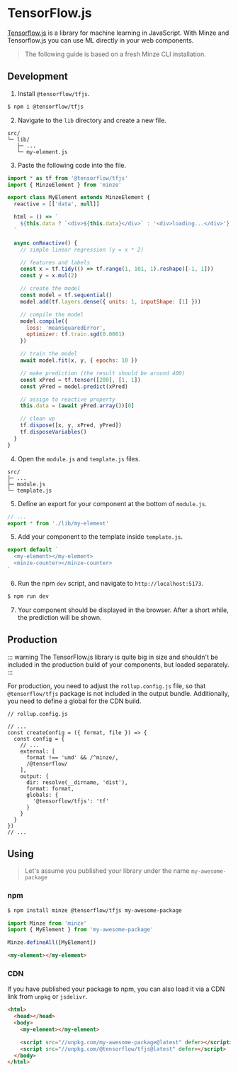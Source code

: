 # TensorFlow.js

[Tensorflow.js](https://www.tensorflow.org/js) is a library for machine learning in JavaScript. With Minze and Tensorflow.js you can use ML directly in your web components.

> The following guide is based on a fresh Minze CLI installation.

## Development

1. Install `@tensorflow/tfjs`.

```bash
$ npm i @tensorflow/tfjs
```

2. Navigate to the `lib` directory and create a new file.

```
src/
└─ lib/
   ├─ ...
   └─ my-element.js
```

3. Paste the following code into the file.

```js
import * as tf from '@tensorflow/tfjs'
import { MinzeElement } from 'minze'

export class MyElement extends MinzeElement {
  reactive = [['data', null]]

  html = () => `
    ${this.data ? `<div>${this.data}</div>` : '<div>loading...</div>'}
  `

  async onReactive() {
    // simple linear regression (y = x * 2)

    // features and labels
    const x = tf.tidy(() => tf.range(1, 101, 1).reshape([-1, 1]))
    const y = x.mul(2)

    // create the model
    const model = tf.sequential()
    model.add(tf.layers.dense({ units: 1, inputShape: [1] }))

    // compile the model
    model.compile({
      loss: 'meanSquaredError',
      optimizer: tf.train.sgd(0.0001)
    })

    // train the model
    await model.fit(x, y, { epochs: 10 })

    // make prediction (the result should be around 400)
    const xPred = tf.tensor([200], [1, 1])
    const yPred = model.predict(xPred)

    // assign to reactive property
    this.data = (await yPred.array())[0]

    // clean up
    tf.dispose([x, y, xPred, yPred])
    tf.disposeVariables()
  }
}
```

4. Open the `module.js` and `template.js` files.

```
src/
├─ ...
├─ module.js
└─ template.js
```

5. Define an export for your component at the bottom of `module.js`.

```js
// ...
export * from './lib/my-element'
```

5. Add your component to the template inside `template.js`.

```js
export default `
  <my-element></my-element>
  <minze-counter></minze-counter>
`
```

6. Run the npm `dev` script, and navigate to `http://localhost:5173`.

```bash
$ npm run dev
```

7. Your component should be displayed in the browser. After a short while, the prediction will be shown.

## Production

::: warning
The TensorFlow.js library is quite big in size and shouldn't be included in the production build of your components, but loaded separately.
:::

For production, you need to adjust the `rollup.config.js` file, so that `@tensorflow/tfjs` package is not included in the output bundle. Additionally, you need to define a global for the CDN build.

```js{9,15}
// rollup.config.js

// ...
const createConfig = ({ format, file }) => {
  const config = {
    // ...
    external: [
      format !== 'umd' && /^minze/,
      /@tensorflow/
    ],
    output: {
      dir: resolve(__dirname, 'dist'),
      format: format,
      globals: {
        '@tensorflow/tfjs': 'tf'
      }
    }
  }
})
// ...
```

## Using

> Let's assume you published your library under the name `my-awesome-package`

### npm

```bash
$ npm install minze @tensorflow/tfjs my-awesome-package
```

```js
import Minze from 'minze'
import { MyElement } from 'my-awesome-package'

Minze.defineAll([MyElement])
```

```html
<my-element></my-element>
```

### CDN

If you have published your package to npm, you can also load it via a CDN link from `unpkg` or `jsdelivr`.

```html
<html>
  <head></head>
  <body>
    <my-element></my-element>

    <script src="//unpkg.com/my-awesome-package@latest" defer></script>
    <script src="//unpkg.com/@tensorflow/tfjs@latest" defer></script>
  </body>
</html>
```
